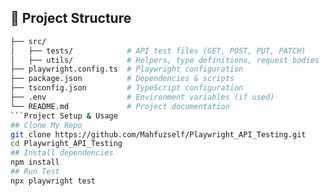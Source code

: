 ## 📂 Project Structure

```bash
├── src/
│   ├── tests/            # API test files (GET, POST, PUT, PATCH)
│   ├── utils/            # Helpers, type definitions, request bodies
├── playwright.config.ts  # Playwright configuration
├── package.json          # Dependencies & scripts
├── tsconfig.json         # TypeScript configuration
├── .env                  # Environment variables (if used)
└── README.md             # Project documentation
```Project Setup & Usage
## Clone My Repo 
git clone https://github.com/Mahfuzself/Playwright_API_Testing.git
cd Playwright_API_Testing
## Install dependencies
npm install
## Run Test
npx playwright test
